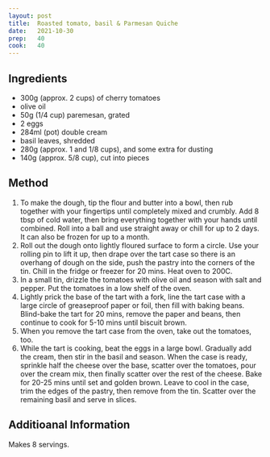 ```yaml
---
layout: post
title:  Roasted tomato, basil & Parmesan Quiche
date:   2021-10-30
prep:   40
cook:   40
---
```


## Ingredients

- 300g (approx. 2 cups) of cherry tomatoes
- olive oil
- 50g (1/4 cup) paremesan, grated
- 2 eggs
- 284ml (pot) double cream
- basil leaves, shredded
- 280g (approx. 1 and 1/8 cups), and some extra for dusting
- 140g (approx. 5/8 cup), cut into pieces

## Method

1. To make the dough, tip the flour and butter into a bowl, then rub together with your fingertips until completely mixed and crumbly. Add 8 tbsp of cold water, then bring everything together with your hands until combined. Roll into a ball and use straight away or chill for up to 2 days. It can also be frozen for up to a month.
2. Roll out the dough onto lightly floured surface to form a circle. Use your rolling pin to lift it up, then drape over the tart case so there is an overhang of dough on the side, push the pastry into the corners of the tin. Chill in the fridge or freezer for 20 mins. Heat oven to 200C.
3. In a small tin, drizzle the tomatoes with olive oil and season with salt and pepper. Put the tomatoes in a low shelf of the oven.
4. Lightly prick the base of the tart with a fork, line the tart case with a large circle of greaseproof paper or foil, then fill with baking beans. Blind-bake the tart for 20 mins, remove the paper and beans, then continue to cook for 5-10 mins until biscuit brown.
5. When you remove the tart case from the oven, take out the tomatoes, too.
6. While the tart is cooking, beat the eggs in a large bowl. Gradually add the cream, then stir in the basil and season. When the case is ready, sprinkle half the cheese over the base, scatter over the tomatoes, pour over the cream mix, then finally scatter over the rest of the cheese. Bake for 20-25 mins until set and golden brown. Leave to cool in the case, trim the edges of the pastry, then remove from the tin. Scatter over the remaining basil and serve in slices.

## Additioanal Information
Makes 8 servings.
